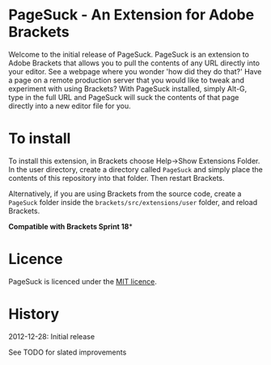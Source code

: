 PageSuck - An Extension for Adobe Brackets
==========================================

Welcome to the initial release of PageSuck. PageSuck is an extension to Adobe Brackets that
allows you to pull the contents of any URL directly into your editor. See a webpage where you
wonder 'how did they do that?' Have a page on a remote production server that you would
like to tweak and experiment with using Brackets? With PageSuck installed, simply Alt-G,
type in the full URL and PageSuck will suck the contents of that page directly into a
new editor file for you.

To install
==========

To install this extension, in Brackets choose Help->Show Extensions Folder. In the user directory,
create a directory called ```PageSuck``` and simply place the contents of this repository into
that folder. Then restart Brackets.

Alternatively, if you are using Brackets from the source code, create a ```PageSuck``` folder
inside the ```brackets/src/extensions/user``` folder, and reload Brackets.

**Compatible with Brackets Sprint 18***

Licence
=======
PageSuck is licenced under the [MIT licence](http://en.wikipedia.org/wiki/MIT_licence).

History
=======
2012-12-28: Initial release

See TODO for slated improvements